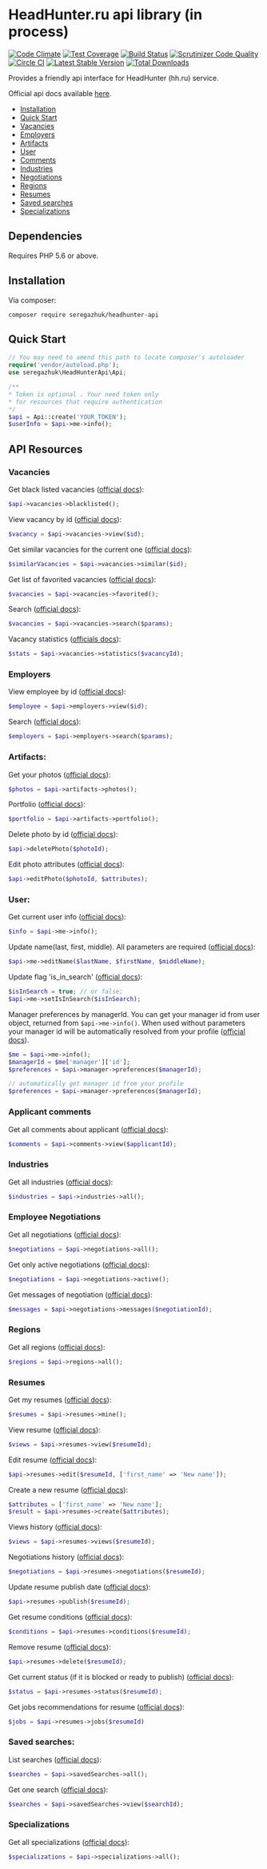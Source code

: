 # HeadHunter.ru api library (in process)

[![Code Climate](https://codeclimate.com/github/seregazhuk/php-headhunter-api/badges/gpa.svg)](https://codeclimate.com/github/seregazhuk/php-headhunter-api)
[![Test Coverage](https://codeclimate.com/github/seregazhuk/php-headhunter-api/badges/coverage.svg)](https://codeclimate.com/github/seregazhuk/php-headhunter-api/coverage)
[![Build Status](https://travis-ci.org/seregazhuk/php-headhunter-api.svg)](https://travis-ci.org/seregazhuk/php-headhunter-api)
[![Scrutinizer Code Quality](https://scrutinizer-ci.com/g/seregazhuk/php-headhunter-api/badges/quality-score.png?b=master)](https://scrutinizer-ci.com/g/seregazhuk/php-headhunter-api/?branch=master)
[![Circle CI](https://circleci.com/gh/seregazhuk/php-headhunter-api.svg?style=shield)](https://circleci.com/gh/seregazhuk/php-headhunter-api)
[![Latest Stable Version](https://poser.pugx.org/seregazhuk/headhunter-api/v/stable)](https://packagist.org/packages/seregazhuk/headhunter-api)
[![Total Downloads](https://poser.pugx.org/seregazhuk/headhunter-api/downloads)](https://packagist.org/packages/seregazhuk/headhunter-api)

Provides a friendly api interface for HeadHunter (hh.ru) service.

Official api docs available [here](https://github.com/hhru/api).

 - [Installation](#installation)
 - [Quick Start](#quick-start)
 - [Vacancies](#vacancies)
 - [Employers](#employers)
 - [Artifacts](#artifacts)
 - [User](#user)
 - [Comments](#comments)
 - [Industries](#Industries)
 - [Negotiations](#negotiations)
 - [Regions](#regions)
 - [Resumes](#resumes)
 - [Saved searches](#saved-searches)
 - [Specializations](#specializations)


## Dependencies

Requires PHP 5.6 or above.


## Installation

Via composer:
```
composer require seregazhuk/headhunter-api
```

## Quick Start

```php 
// You may need to amend this path to locate composer's autoloader
require('vendor/autoload.php'); 
use seregazhuk\HeadHunterApi\Api;

/**
* Token is optional . Your need token only 
* for resources that require authentication
*/
$api = Api::create('YOUR_TOKEN');
$userInfo = $api->me->info();
```

## API Resources

### Vacancies
Get black listed vacancies ([official docs](https://github.com/hhru/api/blob/master/docs/blacklisted.md)):
```php 
$api->vacancies->blacklisted(); 
```

View vacancy by id ([official docs](https://github.com/hhru/api/blob/master/docs/vacancies.md)):
```php 
$vacancy = $api->vacancies->view($id); 
```

Get similar vacancies for the current one ([official docs](https://github.com/hhru/api/blob/master/docs/vacancies.md#similar)):
```php
$similarVacancies = $api->vacancies->similar($id);
```

Get list of favorited vacancies ([official docs](https://github.com/hhru/api/blob/master/docs/vacancies.md#favorited)):
```php
$vacancies = $api->vacancies->favorited();
```

Search ([official docs](https://github.com/hhru/api/blob/master/docs/vacancies.md#search)):
```php 
$vacancies = $api->vacancies->search($params); 
```

Vacancy statistics ([officials docs](https://github.com/hhru/api/blob/master/docs/employer_vacancies.md#stats)):
```php
$stats = $api->vacancies->statistics($vacancyId);
```

### Employers

View employee by id ([official docs](https://github.com/hhru/api/blob/master/docs/employers.md#item)):
```php 
$employee = $api->employers->view($id); 
```

Search ([official docs](https://github.com/hhru/api/blob/master/docs/employers.md#search)):
```php 
$employers = $api->employers->search($params); 
```

### Artifacts:

Get your photos ([official docs](https://github.com/hhru/api/blob/master/docs/artifacts.md)):
```php 
$photos = $api->artifacts->photos();
```

Portfolio ([official docs](https://github.com/hhru/api/blob/master/docs/artifacts.md)):
```php 
$portfolio = $api->artifacts->portfolio(); 
```

Delete photo by id ([official docs](https://github.com/hhru/api/blob/master/docs/artifacts.md)):
```php
$api->deletePhoto($photoId);
```

Edit photo attributes ([official docs](https://github.com/hhru/api/blob/master/docs/artifacts.md)):
```php
$api->editPhoto($photoId, $attributes);
```

### User:

Get current user info ([official docs](https://github.com/hhru/api/blob/master/docs/me.md)):
```php
$info = $api->me->info();
```

Update name(last, first, middle). All parameters are required ([official docs](https://github.com/hhru/api/blob/master/docs/me.md#edit)):
```php
$api->me->editName($lastName, $firstName, $middleName);
```

Update flag 'is_in_search' ([official docs](https://github.com/hhru/api/blob/master/docs/me.md#Флаг-ищу--не-ищу-работу)):
```php
$isInSearch = true; // or false;
$api->me->setIsInSearch($isInSearch);
```

Manager preferences by managerId. You can get your manager id from user object,
returned from `$api->me->info()`. When used without parameters your manager id will be
automatically resolved from your profile ([official docs](https://github.com/hhru/api/blob/master/docs/manager_settings.md)).

```php
$me = $api->me->info();
$managerId = $me['manager']['id'];
$preferences = $api->manager->preferences($managerId);

// automatically get manager id from your profile
$preferences = $api->manager->preferences($managerId);
```

### Applicant comments

Get all comments about applicant ([official docs](https://github.com/hhru/api/blob/master/docs/applicant_comments.md#list)):
```php 
$comments = $api->comments->view($applicantId); 
```

### Industries
Get all industries ([official docs](https://github.com/hhru/api/blob/master/docs/industries.md)):
```php 
$industries = $api->industries->all(); 
```

### Employee Negotiations

Get all negotiations ([official docs](https://github.com/hhru/api/blob/master/docs/negotiations.md#get_negotiations)):
```php 
$negotiations = $api->negotiations->all(); 
```

Get only active negotiations ([official docs](https://github.com/hhru/api/blob/master/docs/negotiations.md#get_negotiations_active)):
```php 
$negotiations = $api->negotiations->active(); 
```

Get messages of negotiation ([official docs](https://github.com/hhru/api/blob/master/docs/negotiations.md#get_messages)):
```php 
$messages = $api->negotiations->messages($negotiationId); 
```

### Regions

Get all regions ([official docs](https://github.com/hhru/api/blob/master/docs/areas.md#areas)):
```php 
$regions = $api->regions->all(); 
```

### Resumes

Get my resumes ([official docs](https://github.com/hhru/api/blob/master/docs/resumes.md#mine)):
```php 
$resumes = $api->resumes->mine(); 
```

View resume ([official docs](https://github.com/hhru/api/blob/master/docs/resumes.md#item)):
```php 
$views = $api->resumes->view($resumeId); 
```

Edit resume ([official docs](https://github.com/hhru/api/blob/master/docs/resumes.md#create_edit)):
```php
$api->resumes->edit($resumeId, ['first_name' => 'New name']);
```

Create a new resume ([official docs](https://github.com/hhru/api/blob/master/docs/resumes.md#create_edit)):
```php
$attributes = ['first_name' => 'New name'];
$result = $api->resumes->create($attributes);
```

Views history ([official docs](https://github.com/hhru/api/blob/master/docs/resumes.md#views)):
```php 
$views = $api->resumes->views($resumeId);
```

Negotiations history ([official docs](https://github.com/hhru/api/blob/master/docs/resume_negotiations_history.md)):
```php
$negotiations = $api->resumes->negotiations($resumeId);
```

Update resume publish date ([official docs](https://github.com/hhru/api/blob/master/docs/resumes.md#publish)):
```php 
$api->resumes->publish($resumeId); 
```

Get resume conditions ([official docs](https://github.com/hhru/api/blob/master/docs/resumes.md#conditions)):
```php 
$conditions = $api->resumes->conditions($resumeId); 
```

Remove resume ([official docs](https://github.com/hhru/api/blob/master/docs/resumes.md#delete)):
```php
$api->resumes->delete($resumeId);
```

Get current status (if it is blocked or ready to publish) ([official docs](https://github.com/hhru/api/blob/master/docs/resumes.md#status-and-publication)):
```php
$status = $api->resumes->status($resumeId);
```

Get jobs recommendations for resume ([official docs](https://github.com/hhru/api/blob/master/docs/resumes.md#similar)):
```php
$jobs = $api->resumes->jobs($resumeId)
```

### Saved searches:

List searches ([official docs](https://github.com/hhru/api/blob/master/docs/saved_search.md#vacancies-saved-search-list)):
```php 
$searches = $api->savedSearches->all(); 
```

Get one search ([official docs](https://github.com/hhru/api/blob/master/docs/saved_search.md#vacancies-saved-search-item)):
```php 
$searches = $api->savedSearches->view($searchId); 
```

### Specializations

Get all specializations ([official docs](https://github.com/hhru/api/blob/master/docs/specializations.md)):
```php 
$specializations = $api->specializations->all(); 
```
